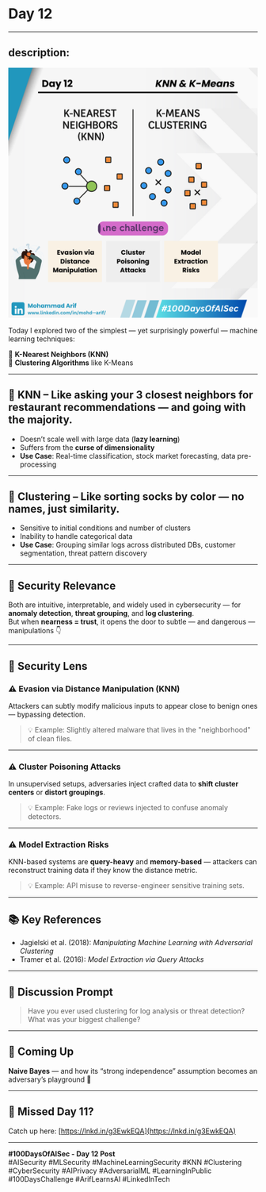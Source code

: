 # Day 12
---
description: 
--- 
![Day 12 Poster](images/day12-poster.png)

Today I explored two of the simplest — yet surprisingly powerful — machine learning techniques:

🔹 **K-Nearest Neighbors (KNN)**  
🔹 **Clustering Algorithms** like K-Means

---

## 🔸 KNN – Like asking your 3 closest neighbors for restaurant recommendations — and going with the majority.

- Doesn’t scale well with large data (**lazy learning**)  
- Suffers from the **curse of dimensionality**  
- **Use Case**: Real-time classification, stock market forecasting, data pre-processing

---

## 🔸 Clustering – Like sorting socks by color — no names, just similarity.

- Sensitive to initial conditions and number of clusters  
- Inability to handle categorical data  
- **Use Case**: Grouping similar logs across distributed DBs, customer segmentation, threat pattern discovery

---

## 🧠 Security Relevance

Both are intuitive, interpretable, and widely used in cybersecurity — for **anomaly detection**, **threat grouping**, and **log clustering**.  
But when **nearness = trust**, it opens the door to subtle — and dangerous — manipulations 👇

---

## 🔐 Security Lens

### ⚠️ Evasion via Distance Manipulation (KNN)

Attackers can subtly modify malicious inputs to appear close to benign ones — bypassing detection.

> 💡 Example: Slightly altered malware that lives in the "neighborhood" of clean files.

---

### ⚠️ Cluster Poisoning Attacks

In unsupervised setups, adversaries inject crafted data to **shift cluster centers** or **distort groupings**.

> 💡 Example: Fake logs or reviews injected to confuse anomaly detectors.

---

### ⚠️ Model Extraction Risks

KNN-based systems are **query-heavy** and **memory-based** — attackers can reconstruct training data if they know the distance metric.

> 💡 Example: API misuse to reverse-engineer sensitive training sets.

---

## 📚 Key References

- Jagielski et al. (2018): *Manipulating Machine Learning with Adversarial Clustering*  
- Tramer et al. (2016): *Model Extraction via Query Attacks*

---

## 💬 Discussion Prompt

> Have you ever used clustering for log analysis or threat detection?  
> What was your biggest challenge?

---

## 📅 Coming Up

**Naive Bayes** — and how its “strong independence” assumption becomes an adversary’s playground 🎯

---

## 🔗 Missed Day 11?

Catch up here: [https://lnkd.in/g3EwkEQA](https://lnkd.in/g3EwkEQA)

---

**#100DaysOfAISec - Day 12 Post**  
#AISecurity #MLSecurity #MachineLearningSecurity #KNN #Clustering #CyberSecurity #AIPrivacy #AdversarialML #LearningInPublic #100DaysChallenge #ArifLearnsAI #LinkedInTech